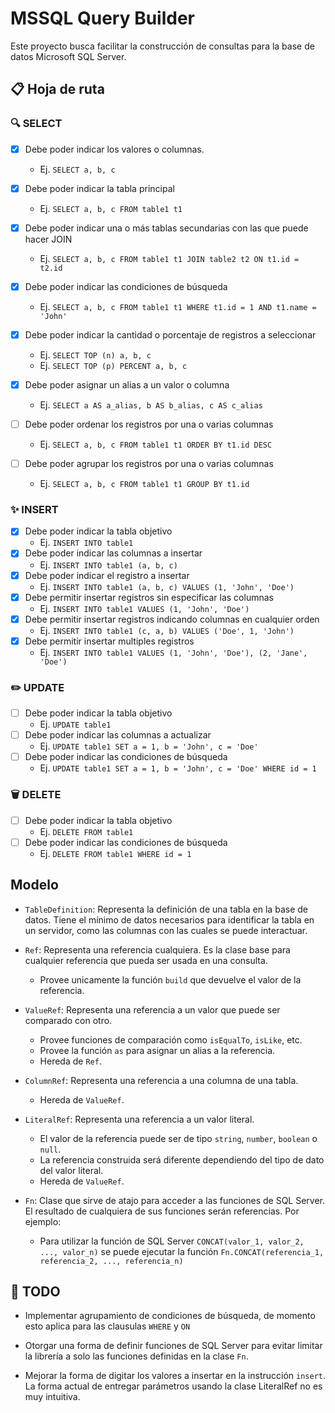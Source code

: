 # MSSQL Query Builder

Este proyecto busca facilitar la construcción de consultas para la base de datos Microsoft SQL Server.

## 📋 Hoja de ruta

### 🔍 SELECT

- [x] Debe poder indicar los valores o columnas.

  - Ej. `SELECT a, b, c`

- [x] Debe poder indicar la tabla principal

  - Ej. `SELECT a, b, c FROM table1 t1`

- [x] Debe poder indicar una o más tablas secundarias con las que puede hacer JOIN

  - Ej. `SELECT a, b, c FROM table1 t1 JOIN table2 t2 ON t1.id = t2.id`

- [x] Debe poder indicar las condiciones de búsqueda

  - Ej. `SELECT a, b, c FROM table1 t1 WHERE t1.id = 1 AND t1.name = 'John'`

- [x] Debe poder indicar la cantidad o porcentaje de registros a seleccionar

  - Ej. `SELECT TOP (n) a, b, c`
  - Ej. `SELECT TOP (p) PERCENT a, b, c`

- [x] Debe poder asignar un alias a un valor o columna

  - Ej. `SELECT a AS a_alias, b AS b_alias, c AS c_alias`

- [ ] Debe poder ordenar los registros por una o varias columnas

  - Ej. `SELECT a, b, c FROM table1 t1 ORDER BY t1.id DESC`

- [ ] Debe poder agrupar los registros por una o varias columnas
  - Ej. `SELECT a, b, c FROM table1 t1 GROUP BY t1.id`

### ✨ INSERT

- [x] Debe poder indicar la tabla objetivo
  - Ej. `INSERT INTO table1`
- [x] Debe poder indicar las columnas a insertar
  - Ej. `INSERT INTO table1 (a, b, c)`
- [x] Debe poder indicar el registro a insertar
  - Ej. `INSERT INTO table1 (a, b, c) VALUES (1, 'John', 'Doe')`
- [x] Debe permitir insertar registros sin especificar las columnas
  - Ej. `INSERT INTO table1 VALUES (1, 'John', 'Doe')`
- [x] Debe permitir insertar registros indicando columnas en cualquier orden
  - Ej. `INSERT INTO table1 (c, a, b) VALUES ('Doe', 1, 'John')`
- [x] Debe permitir insertar multiples registros
  - Ej. `INSERT INTO table1 VALUES (1, 'John', 'Doe'), (2, 'Jane', 'Doe')`

### ✏️ UPDATE

- [ ] Debe poder indicar la tabla objetivo
  - Ej. `UPDATE table1`
- [ ] Debe poder indicar las columnas a actualizar
  - Ej. `UPDATE table1 SET a = 1, b = 'John', c = 'Doe'`
- [ ] Debe poder indicar las condiciones de búsqueda
  - Ej. `UPDATE table1 SET a = 1, b = 'John', c = 'Doe' WHERE id = 1`

### 🗑️ DELETE

- [ ] Debe poder indicar la tabla objetivo
  - Ej. `DELETE FROM table1`
- [ ] Debe poder indicar las condiciones de búsqueda
  - Ej. `DELETE FROM table1 WHERE id = 1`

## Modelo

- `TableDefinition`: Representa la definición de una tabla en la base de datos. Tiene el mínimo de datos necesarios para identificar la tabla en un servidor, como las columnas con las cuales se puede interactuar.

- `Ref`: Representa una referencia cualquiera. Es la clase base para cualquier referencia que pueda ser usada en una consulta.

  - Provee unicamente la función `build` que devuelve el valor de la referencia.

- `ValueRef`: Representa una referencia a un valor que puede ser comparado con otro.

  - Provee funciones de comparación como `isEqualTo`, `isLike`, etc.
  - Provee la función `as` para asignar un alias a la referencia.
  - Hereda de `Ref`.

- `ColumnRef`: Representa una referencia a una columna de una tabla.

  - Hereda de `ValueRef`.

- `LiteralRef`: Representa una referencia a un valor literal.

  - El valor de la referencia puede ser de tipo `string`, `number`, `boolean` o `null`.
  - La referencia construida será diferente dependiendo del tipo de dato del valor literal.
  - Hereda de `ValueRef`.

- `Fn`: Clase que sirve de atajo para acceder a las funciones de SQL Server. El resultado de cualquiera de sus funciones serán referencias. Por ejemplo:
  - Para utilizar la función de SQL Server `CONCAT(valor_1, valor_2, ..., valor_n)` se puede ejecutar la función `Fn.CONCAT(referencia_1, referencia_2, ..., referencia_n)`

## 🚧 TODO

- Implementar agrupamiento de condiciones de búsqueda, de momento esto aplica para las clausulas `WHERE` y `ON`

- Otorgar una forma de definir funciones de SQL Server para evitar limitar la librería a solo las funciones definidas en la clase `Fn`.

- Mejorar la forma de digitar los valores a insertar en la instrucción `insert`. La forma actual de entregar parámetros usando la clase LiteralRef no es muy intuitiva.
